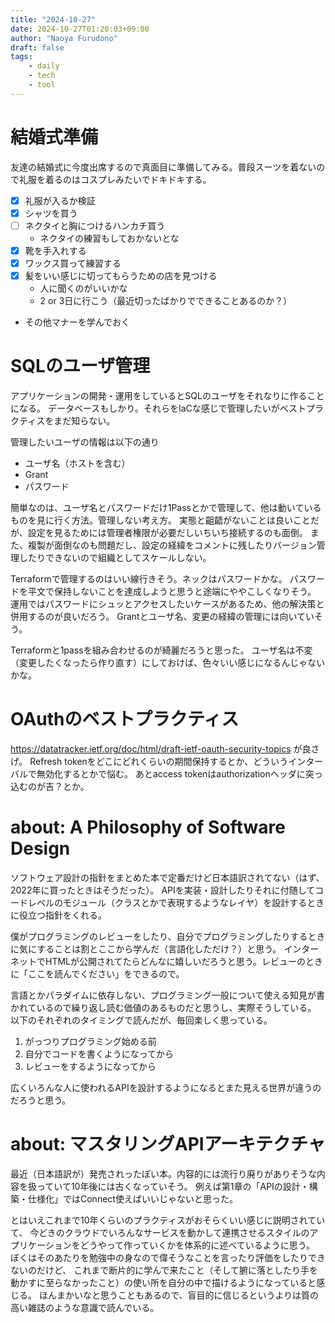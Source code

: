 ```yaml
---
title: "2024-10-27"
date: 2024-10-27T01:20:03+09:00
author: "Naoya Furudono"
draft: false
tags:
    - daily
    - tech
    - tool
---
```


# 結婚式準備

友達の結婚式に今度出席するので真面目に準備してみる。普段スーツを着ないので礼服を着るのはコスプレみたいでドキドキする。

- [x] 礼服が入るか検証
- [x] シャツを買う
- [ ] ネクタイと胸につけるハンカチ買う
  - ネクタイの練習もしておかないとな
- [x] 靴を手入れする
- [x] ワックス買って練習する
- [x] 髪をいい感じに切ってもらうための店を見つける
  - 人に聞くのがいいかな
  - 2 or 3日に行こう（最近切ったばかりでできることあるのか？）
- その他マナーを学んでおく

# SQLのユーザ管理

アプリケーションの開発・運用をしているとSQLのユーザをそれなりに作ることになる。
データベースもしかり。それらをIaCな感じで管理したいがベストプラクティスをまだ知らない。

管理したいユーザの情報は以下の通り

- ユーザ名（ホストを含む）
- Grant
- パスワード

簡単なのは、ユーザ名とパスワードだけ1Passとかで管理して、他は動いているものを見に行く方法。管理しない考え方。
実態と齟齬がないことは良いことだが、設定を見るためには管理者権限が必要だしいちいち接続するのも面倒。
また、複製が面倒なのも問題だし、設定の経緯をコメントに残したりバージョン管理したりできないので組織としてスケールしない。

Terraformで管理するのはいい線行きそう。ネックはパスワードかな。
パスワードを平文で保持しないことを達成しようと思うと途端にややこしくなりそう。
運用ではパスワードにシュッとアクセスしたいケースがあるため、他の解決策と併用するのが良いだろう。
Grantとユーザ名、変更の経緯の管理には向いていそう。

Terraformと1passを組み合わせるのが綺麗だろうと思った。
ユーザ名は不変（変更したくなったら作り直す）にしておけば、色々いい感じになるんじゃないかな。

# OAuthのベストプラクティス

<https://datatracker.ietf.org/doc/html/draft-ietf-oauth-security-topics> が良さげ。
Refresh tokenをどこにどれくらいの期間保持するとか、どういうインターバルで無効化するとかで悩む。
あとaccess tokenはauthorizationヘッダに突っ込むのが吉？とか。

# about: A Philosophy of Software Design

ソフトウェア設計の指針をまとめた本で定番だけど日本語訳されてない（はず、2022年に買ったときはそうだった）。
APIを実装・設計したりそれに付随してコードレベルのモジュール（クラスとかで表現するようなレイヤ）を設計するときに役立つ指針をくれる。

僕がプログラミングのレビューをしたり、自分でプログラミングしたりするときに気にすることは割とここから学んだ（言語化しただけ？）と思う。
インターネットでHTMLが公開されてたらどんなに嬉しいだろうと思う。レビューのときに「ここを読んでください」をできるので。

言語とかパラダイムに依存しない、プログラミング一般について使える知見が書かれているので繰り返し読む価値のあるものだと思うし、実際そうしている。
以下のそれぞれのタイミングで読んだが、毎回楽しく思っている。

1. がっつりプログラミング始める前
1. 自分でコードを書くようになってから
1. レビューをするようになってから

広くいろんな人に使われるAPIを設計するようになるとまた見える世界が違うのだろうと思う。

# about: マスタリングAPIアーキテクチャ

最近（日本語訳が）発売されったぽい本。内容的には流行り廃りがありそうな内容を扱っていて10年後には古くなっていそう。
例えば第1章の「APIの設計・構築・仕様化」ではConnect使えばいいじゃないと思った。

とはいえこれまで10年くらいのプラクティスがおそらくいい感じに説明されていて、
今どきのクラウドでいろんなサービスを動かして連携させるスタイルのアプリケーションをどうやって作っていくかを体系的に述べているように思う。
ぼくはそのあたりを勉強中の身なので偉そうなことを言ったり評価をしたりできないのだけど、
これまで断片的に学んで来たこと（そして腑に落としたり手を動かすに至らなかったこと）の使い所を自分の中で描けるようになっていると感じる。
ほんまかいなと思うこともあるので、盲目的に信じるというよりは質の高い雑誌のような意識で読んでいる。
